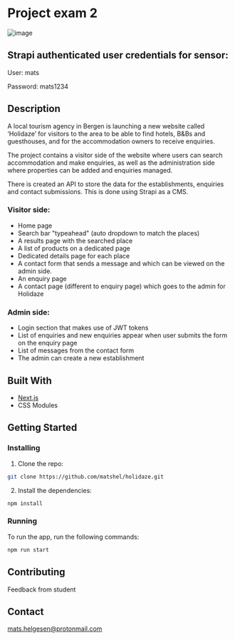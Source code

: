 # Project exam 2

![image](https://github.com/Noroff-FEU-Assignments/project-exam-2-matshel/blob/main/public/images/home-holidaze.png)

## Strapi authenticated user credentials for sensor:

User: mats

Password: mats1234

## Description

A local tourism agency in Bergen is launching a new website called ‘Holidaze’ for visitors to the area to be able to find hotels, B&Bs and guesthouses, and for the accommodation owners to receive enquiries.

The project contains a visitor side of the website where users can search accommodation and make enquiries, as well as the administration side where properties can be added and enquiries managed.

There is created an API to store the data for the establishments, enquiries and contact submissions. This is done using Strapi as a CMS.

### Visitor side:

- Home page
- Search bar "typeahead" (auto dropdown to match the places)
- A results page with the searched place
- A list of products on a dedicated page
- Dedicated details page for each place
- A contact form that sends a message and which can be viewed on the admin side.
- An enquiry page
- A contact page (different to enquiry page) which goes to the admin for Holidaze

### Admin side:

- Login section that makes use of JWT tokens
- List of enquiries and new enquiries appear when user submits the form on the enquiry page
- List of messages from the contact form
- The admin can create a new establishment

## Built With

- [Next.js](https://nextjs.org/)
- CSS Modules

## Getting Started

### Installing

1. Clone the repo:

```bash
git clone https://github.com/matshel/holidaze.git
```

2. Install the dependencies:

```
npm install
```

### Running

To run the app, run the following commands:

```bash
npm run start
```

## Contributing

Feedback from student

## Contact

mats.helgesen@protonmail.com

